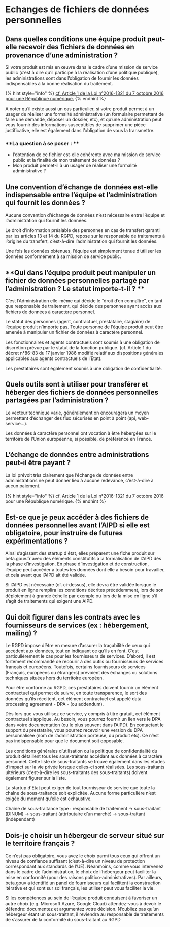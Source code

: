 # Echanges de fichiers de données personnelles

## **Dans quelles conditions une équipe produit peut-elle recevoir des fichiers de données en provenance d’une administration ?**

Si votre produit est mis en œuvre dans le cadre d’une mission de service public (c’est à dire qu’il participe à la réalisation d’une politique publique), les administrations sont dans l’obligation de fournir les données indispensables à la bonne réalisation du traitement.

{% hint style="info" %}
[cf. Article 1 de la Loi n°2016-1321 du 7 octobre 2016 pour une République numérique.](https://www.legifrance.gouv.fr/jorf/id/JORFTEXT000033202746/)
{% endhint %}

A noter qu’il existe aussi un cas particulier, si votre produit permet à un usager de réaliser une formalité administrative (un formulaire permettant de faire une demande, déposer un dossier, etc), et qu’une administration peut vous fournir des informations susceptibles de supprimer une pièce justificative, elle est également dans l’obligation de vous la transmettre.

### **La question à se poser : **

* l’obtention de ce fichier est-elle cohérente avec ma mission de service public et la finalité de mon traitement de données ? 
* Mon produit permet-il à un usager de réaliser une formalité administrative ?

## **Une convention d’échange de données est-elle indispensable entre l’équipe et l’administration qui fournit les données ?**

Aucune convention d’échange de données n’est nécessaire entre l’équipe et l’administration qui fournit les données. 

Le droit d’information préalable des personnes en cas de transfert garanti par les articles 13 et 14 du RGPD, repose sur le responsable de traitements à l’origine du transfert, c’est-à-dire l’administration qui fournit les données. 

Une fois les données obtenues, l’équipe est simplement tenue d’utiliser les données conformément à sa mission de service public.

## **Qui dans l’équipe produit peut manipuler un fichier de données personnelles partagé par l’administration ? Le statut importe-t-il ? **

C’est l’Administration elle-même qui décide le “droit d’en connaître”, en tant que responsable de traitement, qui décide des personnes ayant accès aux fichiers de données à caractère personnel. 

Le statut des personnes (agent, contractuel, prestataire, stagiaire) de l’équipe produit n’importe pas. Toute personne de l’équipe produit peut être amenée à manipuler un fichier de données à caractère personnel. 

Les fonctionnaires et agents contractuels sont soumis à une obligation de discrétion prévue par le statut de la fonction publique.  (cf. Article 1 du décret n°86-83 du 17 janvier 1986 modifié relatif aux dispositions générales applicables aux agents contractuels de l’Etat). 

Les prestataires sont également soumis à une obligation de confidentialité.

## **Quels outils sont à utiliser pour transférer et héberger des fichiers de données personnelles partagées par l’administration ?**

Le vecteur technique varie, généralement on encouragera un moyen permettant d’échanger des flux sécurisés en point à point (api, web-service…). 

Les données à caractère personnel ont vocation à être hébergées sur le territoire de l’Union européenne, si possible, de préférence en France.

## **L’échange de données entre administrations peut-il être payant ?**

La loi prévoit très clairement que l’échange de données entre administrations ne peut donner lieu à aucune redevance, c’est-à-dire à aucun paiement.

{% hint style="info" %}
cf. Article 1 de la Loi n°2016-1321 du 7 octobre 2016 pour une République numérique.
{% endhint %}

## **Est-ce que je peux accéder à des fichiers de données personnelles avant l’AIPD si elle est obligatoire, pour instruire de futures expérimentations ?**

Ainsi s’agissant des startup d'état, elles préparent une fiche produit sur beta.gouv.fr avec des éléments constitutifs à la formalisation de l’AIPD dès la phase d’investigation. En phase d’investigation et de construction, l’équipe peut accéder à toutes les données dont elle a besoin pour travailler, et cela avant que l’AIPD ait été validée.

Si l’AIPD est nécessaire (cf. ci-dessus), elle devra être validée lorsque le produit en ligne remplira les conditions décrites précédemment, lors de son déploiement à grande échelle par exemple ou lors de la mise en ligne s’il s’agit de traitements qui exigent une AIPD. 

## **Qui doit figurer dans les contrats avec les fournisseurs de services (ex : hébergement, mailing) ?**

Le RGPD impose d’être en mesure d’assurer la traçabilité de ceux qui accèdent aux données, tout en indiquant ce qu’ils en font. C’est particulièrement le cas pour les fournisseurs de services. D’abord, il est fortement recommandé de recourir à des outils ou fournisseurs de services français et européens. Toutefois, certains fournisseurs de services (Français, européens ou étrangers) prévoient des échanges ou solutions techniques situées hors du territoire européen. 

Pour être conforme au RGPD, ces prestataires doivent fournir un élément contractuel qui permet de suivre, en toute transparence, le sort des données qu’ils récoltent, cet élément contractuel est appelé data processing agreement - DPA - (ou addendum). 

Dès lors que vous utilisez ce service, y compris à titre gratuit, cet élément contractuel s’applique. Au besoin, vous pourrez fournir un lien vers le DPA dans votre documentation (ou le plus souvent dans l’AIPD). En contactant le support du prestataire, vous pourrez recevoir une version du DPA personnalisée (nom de l’administration porteuse, du produit etc). Ce n’est pas indispensable pour que le document soit opposable.

Les conditions générales d’utilisation ou la politique de confidentialité du produit détaillent tous les sous-traitants accédant aux données à caractère personnel. Cette liste de sous-traitants se trouve également dans les études d’impact sur la vie privée lorsque celles-ci sont réalisées. Les sous-traitants ultérieurs (c’est-à-dire les sous-traitants des sous-traitants) doivent également figurer sur la liste.

La startup d'État peut exiger de tout fournisseur de service que toute la chaîne de sous-traitance soit explicitée. Aucune forme particulière n’est exigée du moment qu’elle est exhaustive. 

Chaîne de sous-traitance type : responsable de traitement -> sous-traitant (DINUM) -> sous-traitant (attributaire d’un marché) -> sous-traitant (indépendant)

## **Dois-je choisir un hébergeur de serveur situé sur le territoire français ?**

Ce n’est pas obligatoire, vous avez le choix parmi tous ceux qui offrent un niveau de confiance suffisant (c’est-à-dire un niveau de protection correspondant aux standards de l’UE). Néanmoins, comme vous intervenez dans le cadre de l’administration, le choix de l’hébergeur peut faciliter la mise en conformité (pour des raisons politico-administratives). Par ailleurs, beta.gouv a identifié un panel de fournisseurs qui facilitent la construction itérative et qui sont sur sol français, les utiliser peut vous faciliter la vie.

Si les compétences au sein de l’équipe produit conduisent à favoriser un autre choix (e.g. Microsoft Azure, Google Cloud) attendez-vous à devoir le défendre: documentez et argumentez votre décision. N’oubliez pas qu’un hébergeur étant un sous-traitant, il reviendra au responsable de traitements de s’assurer de la conformité du sous-traitant au RGPD
